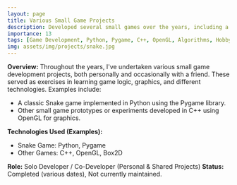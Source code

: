 ```yaml
---
layout: page
title: Various Small Game Projects
description: Developed several small games over the years, including a Python-based Snake game using Pygame, and other minor game projects in C++ with OpenGL.
importance: 13
tags: [Game Development, Python, Pygame, C++, OpenGL, Algorithms, Hobby Projects]
img: assets/img/projects/snake.jpg
---
```


**Overview:**
Throughout the years, I've undertaken various small game development projects, both personally and occasionally with a friend. These served as exercises in learning game logic, graphics, and different technologies. Examples include:
*   A classic Snake game implemented in Python using the Pygame library.
*   Other small game prototypes or experiments developed in C++ using OpenGL for graphics.

**Technologies Used (Examples):**
*   Snake Game: Python, Pygame
*   Other Games: C++, OpenGL, Box2D

**Role:** Solo Developer / Co-Developer (Personal & Shared Projects)
**Status:** Completed (various dates), Not currently maintained.
